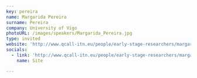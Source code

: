 ```yaml
---
key: pereira
name: Margarida Pereira
surname: Pereira
company: University of Vigo
photoURL: /images/speakers/Margarida_Pereira.jpg
type: invited
website: 'http://www.qcall-itn.eu/people/early-stage-researchers/margarida-pereira/'
socials:
  - link: 'http://www.qcall-itn.eu/people/early-stage-researchers/margarida-pereira/'
    name: Site

---
```

